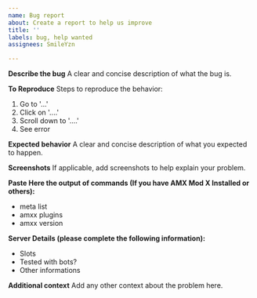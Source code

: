 ```yaml
---
name: Bug report
about: Create a report to help us improve
title: ''
labels: bug, help wanted
assignees: SmileYzn

---
```


**Describe the bug**
A clear and concise description of what the bug is.

**To Reproduce**
Steps to reproduce the behavior:
1. Go to '...'
2. Click on '....'
3. Scroll down to '....'
4. See error

**Expected behavior**
A clear and concise description of what you expected to happen.

**Screenshots**
If applicable, add screenshots to help explain your problem.

**Paste Here the output of commands (If you have AMX Mod X Installed or others):**
 - meta list
 - amxx plugins
 - amxx version

**Server Details (please complete the following information):**
 - Slots
 - Tested with bots?
 - Other informations

**Additional context**
Add any other context about the problem here.
